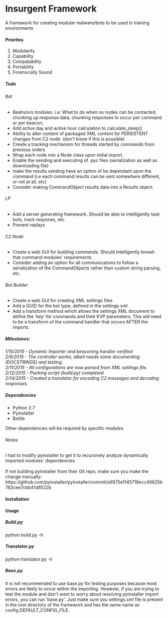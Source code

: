 # Insurgent Framework
A framework for creating modular malware/bots to be used in training environments

<h4>Priorites</h4>
<ol>
<li>Modularity</li>
<li>Capability</li>
<li>Compatability</li>
<li>Portability</li>
<li>Forensically Sound</li>
</ol>

<h5>Todo</h5>
<h6>Bot</h6>
<ul>
<li> Beahviors modules. i.e: What to do when no nodes can be contacted; chunking up response data; chunking responses to occur per command or per beacon;</li>
<li> Add active day and active hour calculation to calculate_sleep()</li>
<li> Ability to alter content of packaged XML content for PERSISTENT changes from C2 node. (don't know if this is possible)</li>
<li> Create a tracking mechanism for threads started by commands from previous orders</li>
<li> Wrap each node into a Node class upon initial import.</li>
<li> Enable the sending and executing of .pyc files (serialization as well as downloading file)</li>
<li> make the results sending have an option of be dependant upon the command (i.e each command results can be sent somewhere different, or not at all, etc)</li>
<li> Consider making CommandObject results data into a Results object.
</ul>
<h6>LP</h6>
<ul>
<li> Add a server generating framework. Should be able to intelligently task bots, track respones, etc.</li>
<li> Prevent replays </li>
</ul>
<h6>C2 Node</h6>
<ul>
<li> Create a web GUI for building commands. Should intelligently knowh that command modules' requirements.</li>
<li> Consider adding an option for all communications to follow a serialization of the CommandObjects rather than custom string parsing, etc.</li>
</ul>
<h6>Bot Builder</h6>
<ul>
<li> Create a web GUI for creating XML settings files</li>
<li> Add a GUID for the bot type; defined in the settings xml</li>
<li> Add a transform method which allows the settings XML document to define the 'key' for commands and their KVP parameters. This will need to be a transform of the command handler that occurs AFTER the imports.</li>
</ul>

<h5>Milestones:</h5>
<i>
1/15/2015 - Dynamic Importer and beaconing handler verified
<br>
2/9/2015 - The controller works; albeit needs some documenting (DOCSTRINGS) and testing.
<br>
2/11/2015 - All configurations are now parsed from XML settings file.
<br>
2/12/2015 - Packing script (build.py) completed.
<br>
2/14/2015 - Created a translator for encoding C2 messages and decoding responses.
</i>

<h5>
Dependencies
</h5>

<ul>
<li>Python 2.7</li>
<li>Pyinstaller</li>
<li>Bottle</li>
</ul>

Other dependencies will be required by specific modules

<h6>Notes: </h6>
I had to modify pyinstaller to get it to recursively analyze dynamically imported modules' dependencies.<br><br>
If not building pyinstaller from their Git repo, make sure you make the change manually: <br>
https://github.com/pyinstaller/pyinstaller/commit/e9575e1145718ecc49625b782cee7cbb41d8522b

<h4>
Installation
</h4>

<h4>
Usage
</h4>

<h5>Build.py</h5>
python build.py -h

<h5>Translator.py</h5>
python translator.py -h

<h5>Base.py</h5>
It is not recommended to use base.py for testing purposes because most errors are likely to occur within the importing.
However, if you are trying to test the module and don't want to worry about resolving pyinstaller import errors, you can
run 'base.py'. Just make sure you settings.xml file is present in the root directory of the framework and has the same
name as config.DEFAULT_CONFIG_FILE.

